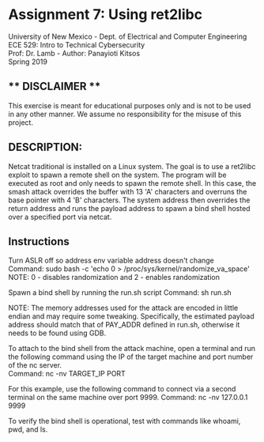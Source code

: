 # Assignment 7: Using ret2libc
University of New Mexico - Dept. of Electrical and Computer Engineering  
ECE 529: Intro to Technical Cybersecurity  
Prof: Dr. Lamb - Author: Panayioti Kitsos  
Spring 2019  

## ** DISCLAIMER **
This exercise is meant for educational purposes only and is not to be used in any other manner. We assume no responsibility for the misuse of this project.

## DESCRIPTION:
Netcat traditional is installed on a Linux system. The goal is to use a ret2libc exploit to spawn a remote shell on the system. The program will be executed as root and only needs to spawn the remote shell. In this case, the smash attack overrides the buffer with 13 'A' characters and overruns the base pointer with 4 'B' characters. The system address then overrides the return address and runs the payload address to spawn a bind shell hosted over a specified port via netcat.

## Instructions

Turn ASLR off so address env variable address doesn't change   
Command: sudo bash -c 'echo 0 > /proc/sys/kernel/randomize_va_space'  
NOTE: 0 - disables randomization and 2 - enables randomization  

Spawn a bind shell by running the run.sh script 
Command: sh run.sh  

NOTE: The memory addresses used for the attack are encoded in little endian and may require some tweaking. Specifically, the estimated payload address should match that of PAY_ADDR defined in run.sh, otherwise it needs to be found using GDB.

To attach to the bind shell from the attack machine, open a terminal and run the following command using the IP of the target machine and port number of the nc server.  
Command: nc -nv TARGET_IP PORT

For this example, use the following command to connect via a second terminal on the same machine over port 9999. 
Command: nc -nv 127.0.0.1 9999

To verify the bind shell is operational, test with commands like whoami, pwd, and ls.
